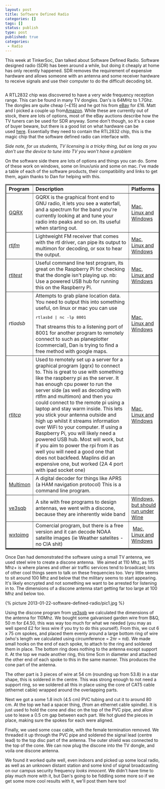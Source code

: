 ```yaml
---
layout: post
title: Software Defined Radio
categories: []
tags: []
status: publish
type: post
published: true
categories:
 - Radio
---
```

This week at TinkerSoc, Dan talked about Software Defined Radio. Software designed radio (SDR) has been around a while, but doing it cheaply at home has only recently happened. SDR removes the requirement of expensive hardware and allows someone with an antenna and some receiver hardware to receive signals and use their computer to do the difficult decoding bit.

<a href="http://wiki.spench.net/images/thumb/3/31/Ezcap_EzTV668.jpg/800px-Ezcap_EzTV668.jpg"><img class="aligncenter" title="RTL 2832" src="http://wiki.spench.net/images/thumb/3/31/Ezcap_EzTV668.jpg/800px-Ezcap_EzTV668.jpg" alt="" /></a>

A RTL2832 chip was discovered to have a very wide frequency reception range. This can be found in many TV dongles. Dan's is 64MHz to 1.7Ghz. The dongles are quite cheap (~£15) and he got his from <a href="http://www.ebay.co.uk/itm/Newsky-DVB-T-Stick-Freeview-DAB-DAB-FM-USB-RTL2832U-R820T-budget-SDR-package-/110982399388?" >eBay</a> for £16. Matt and I picked a couple up from<a title="Amazon" href="http://www.amazon.co.uk/gp/product/B009VBUYA0/ref=oh_details_o00_s00_i00">Amazon</a>. While these are currently out of stock, there are lots of options, most of the eBay auctions describe how the TV tuners can be used for SDR anyway. Some don't though, so it's a case of buyer beware, but there is a good list on what hardware can be used <a title="SDR Getting Started and Hardware" href="http://www.thepowerbase.com/2012/06/getting-started-with-rtl-sdr/" target="_blank">here</a>. Essentially they need to contain the RTL2832 chip, this is the magic chip that the software defined radio can interface with.

<em>Side note, for us students, TV licensing is a tricky thing, but as long as you don't use the device to tune into TV you won't have a problem</em>

On the software side there are lots of options and things you can do. Some of these work on windows, some on linux/unix and some on mac. I've made a table of each of the software products, their compatibility and links to get them, again thanks to Dan for helping with this.

<table width="100%" border="3" cellspacing="3" cellpadding="3">
<tbody>
<tr>
<td><strong>Program</strong></td>
<td><strong>Description</strong></td>
<td><strong>Platforms</strong></td>
</tr>
<tr>
<td><a title="GQRX" href="http://gqrx.dk/" >GQRX</a></td>
<td>GQRX is the graphical front end to GNU radio, it lets you see a waterfall, and a spectrum for the band you're currently looking at and tune your radio into peaks and so on. Its useful when starting out.</td>
<td><a title="GQRX multiplatform downloads" href="http://en.sourceforge.jp/projects/sfnet_gqrx/releases/" >Mac, Linux and Windows</a></td>
</tr>
<tr>
<td><a title="rtl-sdr" href="http://sdr.osmocom.org/trac/wiki/rtl-sdr" >rtl<em>fm</em></a></td>
<td>Lightweight FM receiver that comes with the rtl driver, can pipe its output to multimon for decoding, or sox to hear the output.</td>
<td><a title="rtl-sdr" href="http://sdr.osmocom.org/trac/wiki/rtl-sdr" >Mac, Linux and Windows</a></td>
</tr>
<tr>
<td><a title="rtl-sdr" href="http://sdr.osmocom.org/trac/wiki/rtl-sdr" >rtl<em>test</em></a></td>
<td>Useful command line test program, its great on the Raspberry Pi for checking that the dongle isn't playing up. nb: Use a powered USB hub for running this on the Raspberry Pi.</td>
<td><a title="rtl-sdr" href="http://sdr.osmocom.org/trac/wiki/rtl-sdr" >Mac, Linux and Windows</a></td>
</tr>
<tr>
<td>rtl<em>adsb</em></td>
<td>Attempts to grab plane location data. You need to output this into something useful, on linux or mac you can use
<pre>rtlasbd | nc -lp 8001</pre>
That streams this to a listening port of 8001 for another program to remotely connect to such as planeplotter (commercial), Dan is trying to find a free method with google maps.</td>
<td><a title="rtl-sdr" href="http://sdr.osmocom.org/trac/wiki/rtl-sdr" >Mac, Linux and Windows</a></td>
</tr>
<tr>
<td><a title="rtl-sdr" href="http://sdr.osmocom.org/trac/wiki/rtl-sdr" >rtl<em>tcp</em></a></td>
<td>Used to remotely set up a server for a graphical program (gqrx) to connect to. This is great to use with something like the raspberry pi as the server. It has enough cpu power to run the server side (as well as decoding with rtlfm and multimon) and then you could connect to the remote pi using a laptop and stay warm inside. This lets you stick your antenna outside and high up whilst it streams information over WiFi to your computer. If using a Raspberry Pi, you will likely need a powered USB hub. Most will work, but if you aim to power the rpi from it as well you will need a good one that does not backfeed. Maplins did an expensive one, but worked (2A 4 port with ipad socket one)</td>
<td><a title="rtl-sdr" href="http://sdr.osmocom.org/trac/wiki/rtl-sdr" >Mac, Linux and Windows</a></td>
</tr>
<tr>
<td><a title="MultimonNG" href="https://github.com/EliasOenal/multimonNG" >Multimon</a></td>
<td>A digital decoder for things like APRS (a HAM navigation protocol) This is a command line program.</td>
<td></td>
</tr>
<tr>
<td><a title="ve3sqb" href="http://www.ve3sqb.com/" >ve3sqb</a></td>
<td>A site with free programs to design antennas, we went with a discone, because they are inherently wide band</td>
<td><a title="ve3sqb" href="http://www.ve3sqb.com/" >Windows, but should run under Wine</a></td>
</tr>
<tr>
<td><a title="wxtoimg" href="http://www.wxtoimg.com/" >wxtoimg</a></td>
<td>Comercial program, but there is a free version and it can decode NOAA satelite images (ie Weather satelites - no CIA shit)</td>
<td>&nbsp;<a title="wxtoimg Downlaods" href="http://www.wxtoimg.com/downloads/" >Mac, Linux and Windows</a></td>
</tr>
</tbody>
</table>

Once Dan had demonstrated the software using a small TV antenna, we used steel wire to create a discone antenna.  We aimed at 110 Mhz, as 115 Mhz+ is where planes and other air traffic services tend to broadcast; lots of other cool things seem to talk on these frequencies too. Very little seems to sit around 100 Mhz and below that the military seems to start appearing. It's likely encrypted and not something we want to be arrested for listening in to. The dimensions of a discone antenna start getting far too large at 100 Mhz and below too.

{% picture 2013-01-22-software-defined-radio/pic1.jpg %}

Using the discone program from <a title="ve3sqb" href="http://www.ve3sqb.com/" >ve3sqb</a> we calculated the dimensions of the antenna for 110Mhz. We bought some galvanised garden wire from B&amp;Q, 50 m for £4.50, this was way too much for what we needed (you may as well spend £2 for less wire if you try to do this yourself). From this, we cut 6 x 75 cm spokes, and placed them evenly around a large bottom ring of wire (who's length we calculated using circumference = 2πr = πd). We made small hooks on the end of each spoke, to attach to the ring and soldered them in place. The bottom ring does nothing to the antenna except support it. At the top we made another ring, this time 5cm in diameter and attached the other end of each spoke to this in the same manner. This produces the cone part of the antenna.

The other part is 3 pieces of wire at 54 cm (rounding up from 53.8) in a star shape, this is soldered in the centre. This was strong enough to not need a support ring, so we soldered all this in place using the core of CAT5 cable (ethernet cable) wrapped around the overlapping parts.

Next we got a some 1.8 inch (4.5 cm) PVC tubing and cut it to around 80 cm. At the top we had a spacer thing, (from an ethernet cable spindle). It is just used to hold the cone and disc on the top of the PVC pipe, and allow use to leave a 0.5 cm gap between each part. We hot glued the pieces in place, making sure the spokes for each were aligned. 

Finally, we used some coax cable, with the female termination removed. We threaded it up through the PVC pipe and soldered the signal lead (centre lead) to the top disc part of the antenna. The outer shield was connected to the top of the cone. We can now plug the discone into the TV dongle, and voila one discone antenna.

We found it worked quite well, even indoors and picked up some local radio, as well as an unknown distant station and some kind of signal broadcasting on our campus security frequency *looks innocent*. We didn't have time to play much more with it, but Dan's going to be fiddling some more so if we get some more cool results with it, we'll post them here too!
